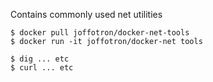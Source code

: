 Contains commonly used net utilities

```
$ docker pull joffotron/docker-net-tools
$ docker run -it joffotron/docker-net tools

$ dig ... etc
$ curl ... etc
```
